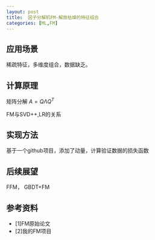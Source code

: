 ```yaml
---
layout: post
title:  因子分解机FM-解放枯燥的特征组合
categories: [ML,FM]
---
```


## 应用场景

稀疏特征，多维度组合，数据缺乏。

## 计算原理

矩阵分解 $A=Q \Lambda Q^T$

FM与SVD++,LR的关系


## 实现方法

基于一个github项目，添加了动量，计算验证数据的损失函数

## 后续展望

FFM， GBDT+FM

## 参考资料

* [1]FM原始论文
* [2]我的FM项目
